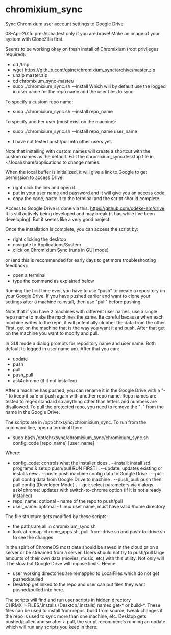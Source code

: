 # chromixium_sync
Sync Chromixium user account settings to Google Drive

08-Apr-2015: pre-Alpha test only if you are brave!  Make an image of your system with CloneZilla first.

Seems to be working okay on fresh install of Chromixium (root privileges required):
 - cd /tmp
 - wget https://github.com/qsine/chromixium_sync/archive/master.zip
 - unzip master.zip
 - cd chromixium_sync-master/
 - sudo ./chromixium_sync.sh --install
Which will by default use the logged in user name for the repo name and the user files to sync.

To specify a custom repo name:
 - sudo ./chromixium_sync.sh --install repo_name

To specify another user (must exist on the machine):
 - sudo ./chromixium_sync.sh --install repo_name user_name
  * I have not tested push/pull into other users yet.

Note that installing with custom names will create a shortcut with the custom names as the default.  Edit the chromixium_sync.desktop file in ~/.local/share/applications to change names.

When the local buffer is initialized, it will give a link to Google to get permission to access Drive.  
 - right click the link and open it.
 - put in your user name and password and it will give you an access code.
 - copy the code, paste it to the terminal and the script should complete.

Access to Google Drive is done via this: https://github.com/odeke-em/drive
It is still actively being developed and may break (it has while I've been developing).  But it seems like a very good project.

Once the installation is complete, you can access the script by:
 - right clicking the desktop
 - navigate to Applications/System
 - click on Chromixium Sync (runs in GUI mode)

or (and this is recommended for early days to get more troubleshooting feedback):
 - open a terminal
 - type the command as explained below

Running the first time ever, you have to use "push" to create a repository on your Google Drive.  If you have pushed earlier and want to clone your settings after a machine reinstall, then use "pull" before pushing.

Note that if you have 2 machines with different user names, use a single repo name to make the machines the same.  Be careful because when each machine writes to the repo, it will potentially clobber the data from the other.  First, get on the machine that is the way you want it and push. After that get on the machine you want to modify and pull.

In GUI mode a dialog prompts for repository name and user name.  Both default to logged in user name un).  After that you can:
 - update
 - push
 - pull
 - push_pull
 - ask4chrome (if it not installed)

After a machine has pushed, you can rename it in the Google Drive with a "-" to keep it safe or push again with another repo name.  Repo names are tested to regex standard so anything other than letters and numbers are disallowed.  To pull the protected repo, you need to remove the "-" from the name in the Google Drive.

The scripts are in /opt/chrxsync/chromixium_sync.  To run from the command line, open a terminal then:

 - sudo bash /opt/chrxsync/chromixium_sync/chromixium_sync.sh config_code [repo_name] [user_name]

Where:
 - config_code: controls what the installer does
   . --install: install std programs & setup push/pull RUN FIRST!
   . --update: updates existing or installs new
   . --push: push machine config data to Google Drive
   . --pull: pull config data from Google Drive to machine
   . --push_pull: push then pull config (Developer Mode)
   . --gui: select parameters via dialogs
   . --ask4chrome: updates with switch-to-chrome option (if it is not already installed)
 - repo_name: optional - name of the repo to push/pull
 - user_name: optional - Linux user name, must have valid /home directory

The file structure gets modified by these scripts:
 - the paths are all in chromixium_sync.sh
 - look at remap-chrome_apps.sh, pull-from-drive.sh and push-to-drive.sh to see the changes

In the spirit of ChromeOS most data should be saved in the cloud or on a server or be streamed from a server.  Users should not try to push/pull large amounts of their own data (movies, music, etc) with this utility.  Not only will it be slow but Google Drive will impose limits.  Hence:
 - user working directories are remapped to LocalFiles which do not get pushed/pulled
 - Desktop get linked to the repo and user can put files they want pushed/pulled into here.

The scripts will find and run user scripts in hidden directory CHRMX_HFILES/.installs (Desktop/.installs) named get-* or build-*. These files can be used to install from repos, build from source, tweak changes if the repo is used to sync more than one machine, etc.  Desktop gets pushed/pulled and so after a pull, the script recommends running an update which will run any scripts you keep in there.

